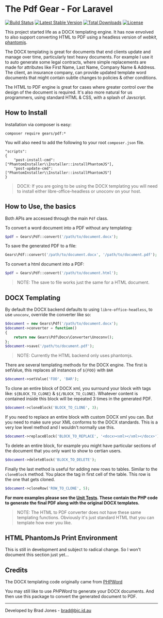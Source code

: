 The Pdf Gear - For Laravel
================================================================================
[![Build Status](https://travis-ci.org/phpgearbox/pdf.svg)](https://travis-ci.org/phpgearbox/pdf)
[![Latest Stable Version](https://poser.pugx.org/gears/pdf/v/stable.svg)](https://packagist.org/packages/gears/pdf)
[![Total Downloads](https://poser.pugx.org/gears/pdf/downloads.svg)](https://packagist.org/packages/gears/pdf)
[![License](https://poser.pugx.org/gears/pdf/license.svg)](https://packagist.org/packages/gears/pdf)

This project started life as a DOCX templating engine. It has now envolved to
also support converting HTML to PDF using a headless version of _webkit_,
[phantomjs](http://phantomjs.org/).

The DOCX templating is great for documents that end clients update and manage
over time, particularly text heavy documents. For example I use it to auto
generate some legal contracts, where simple replacements are made for attributes
like First Name, Last Name, Company Name & Address. The client, an insurance
company, can provide updated template word documents that might contain subtle
changes to policies & other conditions.

The HTML to PDF engine is great for cases where greater control over the design
of the document is required. It's also more natural for us programmers, using
standard HTML & CSS, with a splash of Javscript.

How to Install
--------------------------------------------------------------------------------
Installation via composer is easy:

	composer require gears/pdf:*

You will also need to add the following to your root ```composer.json``` file.

	"scripts":
	{
		"post-install-cmd": ["PhantomInstaller\\Installer::installPhantomJS"],
		"post-update-cmd": ["PhantomInstaller\\Installer::installPhantomJS"]
	}

> DOCX: If you are going to be using the DOCX templating you will need to
> install either libre-office-headless or unoconv on your host.

How to Use, the basics
--------------------------------------------------------------------------------
Both APIs are accessed through the main ```Pdf``` class.

To convert a word document into a PDF without any templating:
```php
$pdf = Gears\Pdf::convert('/path/to/document.docx');
```

To save the generated PDF to a file:
```php
Gears\Pdf::convert('/path/to/document.docx', '/path/to/document.pdf');
```

To convert a html document into a PDF:
```php
$pdf = Gears\Pdf::convert('/path/to/document.html');
```

> NOTE: The save to file works just the same for a HTML document.

DOCX Templating
--------------------------------------------------------------------------------
By default the DOCX backend defaults to using ```libre-office-headless```,
to use ```unoconv```, override the converter like so:
```php
$document = new Gears\Pdf('/path/to/document.docx');
$document->converter = function()
{
	return new Gears\Pdf\Docx\Converter\Unoconv();
};
$document->save('/path/to/document.pdf');
```

> NOTE: Currently the HTML backend only uses phantomjs.

There are several templating methods for the DOCX engine.
The first is setValue, this replaces all instances of
```${FOO}``` with ```BAR```
```php
$document->setValue('FOO', 'BAR');
```

To clone an entire block of DOCX xml, you surround your block with tags like:
```${BLOCK_TO_CLONE}``` & ```${/BLOCK_TO_CLONE}```. Whatever content is
contained inside this block will be repeated 3 times in the generated PDF.
```php
$document->cloneBlock('BLOCK_TO_CLONE', 3);
```

If you need to replace an entire block with custom DOCX xml you can.
But you need to make sure your XML conforms to the DOCX standards.
This is a very low level method and I wouldn't normally use this.
```php
$document->replaceBlock('BLOCK_TO_REPLACE', '<docx><xml></xml></docx>');
```

To delete an entire block, for example you might have particular
sections of the document that you only want to show to certian users.
```php
$document->deleteBlock('BLOCK_TO_DELETE');
```

Finally the last method is useful for adding new rows to tables.
Similar to the ```cloneBlock``` method. You place the tag in first cell
of the table. This row is the one that gets cloned.
```php
$document->cloneRow('ROW_TO_CLONE', 5);
```

__For more examples please see the [Unit Tests](https://github.com/phpgearbox/pdf/tree/master/tests).
These contain the PHP code to generate the final PDF along with the original DOCX templates.__

> NOTE: The HTML to PDF converter does not have these same templating functions.
> Obviously it's just standard HTML that you can template how ever you like.

HTML PhantomJs Print Environment
--------------------------------------------------------------------------------
This is still in development and subject to radical change.
So I won't document this section just yet...

Credits
--------------------------------------------------------------------------------
The DOCX templating code originally came from
[PHPWord](https://github.com/PHPOffice/PHPWord)

You may still like to use _PHPWord_ to generate your DOCX documents.
And then use this package to convert the generated document to PDF.

--------------------------------------------------------------------------------
Developed by Brad Jones - brad@bjc.id.au
